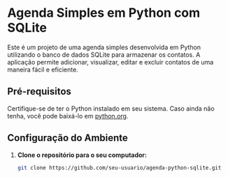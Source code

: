 # Agenda Simples em Python com SQLite

Este é um projeto de uma agenda simples desenvolvida em Python utilizando o banco de dados SQLite para armazenar os contatos. A aplicação permite adicionar, visualizar, editar e excluir contatos de uma maneira fácil e eficiente.

## Pré-requisitos

Certifique-se de ter o Python instalado em seu sistema. Caso ainda não tenha, você pode baixá-lo em [python.org](https://www.python.org/).

## Configuração do Ambiente

1. **Clone o repositório para o seu computador:**

   ```bash
   git clone https://github.com/seu-usuario/agenda-python-sqlite.git
   ```
